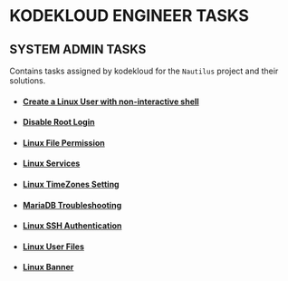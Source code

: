 # KODEKLOUD ENGINEER TASKS

## SYSTEM ADMIN TASKS

Contains tasks assigned by kodekloud for the `Nautilus` project and their solutions.

- #### [Create a Linux User with non-interactive shell](./kodekloud-sys-admin/Create%20a%20Linux%20User%20with%20non-interactive%20shell/)

- #### [Disable Root Login](./kodekloud-sys-admin/Disable%20Root%20Login/)

- #### [Linux File Permission](./kodekloud-sys-admin/Linux%20File%20Permission/)

- #### [Linux Services](./kodekloud-sys-admin/Linux%20Services/)

- #### [Linux TimeZones Setting](./kodekloud-sys-admin/Linux%20TimeZones%20Setting/)

- #### [MariaDB Troubleshooting](./kodekloud-sys-admin/MariaDB%20Troubleshooting/)

- #### [Linux SSH Authentication](./kodekloud-sys-admin/Linux%20SSH%20Authentication/)

- #### [Linux User Files](./kodekloud-sys-admin/Linux%20User%20Files/)

- #### [Linux Banner](./kodekloud-sys-admin/Linux%20Banner/)
